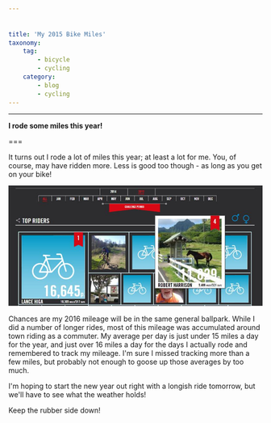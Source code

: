 ```yaml
---


title: 'My 2015 Bike Miles'
taxonomy: 
    tag:
        - bicycle
        - cycling
    category:
        - blog
        - cycling
---
```


---
**I rode some miles this year!**

===

It turns out I rode a lot of miles this year; at least a lot for me. You, of course, may have ridden more. Less is good too though - as long as you get on your bike!

![My Bike Challenge Mileage!](bikemiles2015.jpg?lightbox=600,400&resize=600,400)

Chances are my 2016 mileage will be in the same general ballpark. While I did a number of longer rides, most of this mileage was accumulated around town riding as a commuter. My average per day is just under 15 miles a day for the year, and just over 16 miles a day for the days I actually rode and remembered to track my mileage. I'm sure I missed tracking more than a few miles, but probably not enough to goose up those averages by too much.

I'm hoping to start the new year out right with a longish ride tomorrow, but we'll have to see what the weather holds!

Keep the rubber side down!